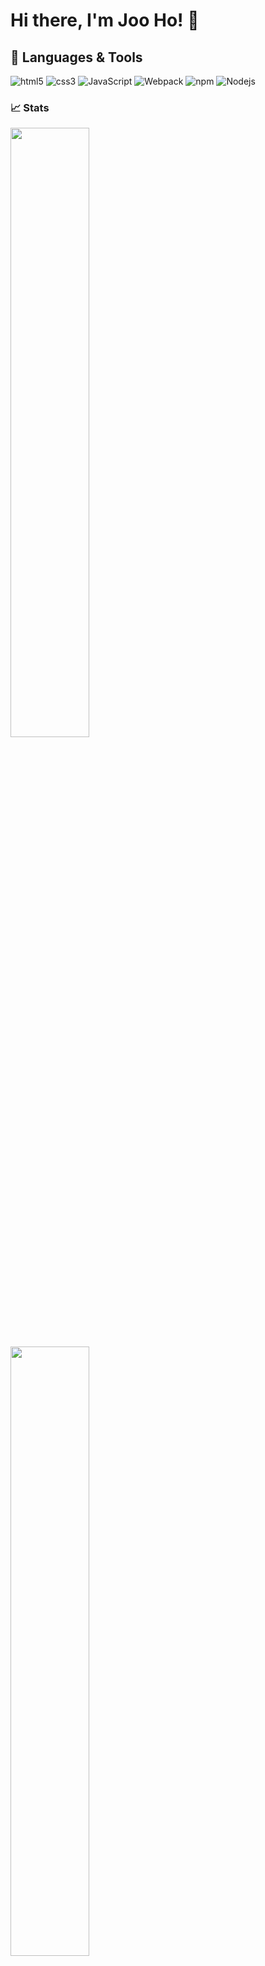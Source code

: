 # Hi there, I'm Joo Ho! 👋

## 🔧 Languages & Tools
<p>
  <img alt="html5" src="https://img.shields.io/badge/html5-%23E34F26.svg?style=for-the-badge&logo=html5&logoColor=white" />
  <img alt="css3" src="https://img.shields.io/badge/css3-%231572B6.svg?style=for-the-badge&logo=css3&logoColor=white" />
  <img alt=JavaScript src="https://img.shields.io/badge/JavaScript-F7DF1E?style=for-the-badge&logo=javascript&logoColor=black" />
  <img alt="Webpack" src="https://img.shields.io/badge/webpack-%238DD6F9.svg?style=for-the-badge&logo=webpack&logoColor=black" /> 
  <img alt="npm" src="https://img.shields.io/badge/NPM-%23000000.svg?style=for-the-badge&logo=npm&logoColor=white" />
  <img alt="Nodejs" src="https://img.shields.io/badge/Node.js-43853D?style=for-the-badge&logo=node.js&logoColor=white" />
</p>

### 📈 Stats

<img align="left" width=50% src="https://github-readme-stats.vercel.app/api/top-langs/?username=iamjhp&layout=compact" />

<img align="left" width=50% src="https://github-readme-stats.vercel.app/api?username=iamjhp&show_icons=true&theme=radical&include_all_commits=true" />

<img width=50% src="https://github-readme-streak-stats.herokuapp.com/?user=iamjhp&theme=radical" />
